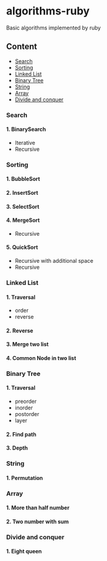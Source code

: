 # algorithms-ruby

Basic algorithms implemented by ruby

## Content

* [Search](#search)
* [Sorting](#sorting)
* [Linked List](#linked-list)
* [Binary Tree](#binary-tree)
* [String](#string)
* [Array](#array)
* [Divide and conquer](#divide-and-conquer)

### Search

#### 1. BinarySearch
* Iterative
* Recursive

### Sorting

#### 1. BubbleSort

#### 2. InsertSort

#### 3. SelectSort

#### 4. MergeSort
* Recursive

#### 5. QuickSort
* Recursive with additional space
* Recursive

### Linked List

#### 1. Traversal
* order
* reverse

#### 2. Reverse

#### 3. Merge two list

#### 4. Common Node in two list 

### Binary Tree

#### 1. Traversal
* preorder
* inorder
* postorder
* layer

#### 2. Find path

#### 3. Depth

### String

#### 1. Permutation

### Array

#### 1. More than half number

#### 2. Two number with sum 

### Divide and conquer

#### 1. Eight queen
